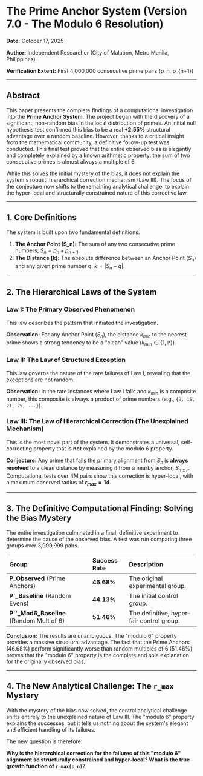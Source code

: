 # The Prime Anchor System (Version 7.0 - The Modulo 6 Resolution)

**Date:** October 17, 2025

**Author:** Independent Researcher (City of Malabon, Metro Manila, Philippines)

**Verification Extent:** First 4,000,000 consecutive prime pairs (p_n, p_{n+1})

---

## Abstract

This paper presents the complete findings of a computational investigation into the **Prime Anchor System**. The project began with the discovery of a significant, non-random bias in the local distribution of primes. An initial null hypothesis test confirmed this bias to be a real **+2.55%** structural advantage over a random baseline. However, thanks to a critical insight from the mathematical community, a definitive follow-up test was conducted. This final test proved that the entire observed bias is elegantly and completely explained by a known arithmetic property: the sum of two consecutive primes is almost always a multiple of 6.

While this solves the initial mystery of the bias, it does not explain the system's robust, hierarchical correction mechanism (Law III). The focus of the conjecture now shifts to the remaining analytical challenge: to explain the hyper-local and structurally constrained nature of this corrective law.

---

## 1. Core Definitions

The system is built upon two fundamental definitions:

1.  **The Anchor Point (S_n):** The sum of any two consecutive prime numbers, $S_n = p_n + p_{n+1}$.
2.  **The Distance (k):** The absolute difference between an Anchor Point ($S_n$) and any given prime number q, $k = |S_n - q|$.

---

## 2. The Hierarchical Laws of the System

### Law I: The Primary Observed Phenomenon

This law describes the pattern that initiated the investigation.

**Observation:** For any Anchor Point ($S_n$), the distance $k_{min}$ to the nearest prime shows a strong tendency to be a "clean" value ($k_{min} \in \{1, \mathbb{P}\}$).

### Law II: The Law of Structured Exception

This law governs the nature of the rare failures of Law I, revealing that the exceptions are not random.

**Observation:** In the rare instances where Law I fails and $k_{min}$ is a composite number, this composite is always a product of prime numbers (e.g., `{9, 15, 21, 25, ...}`).

### Law III: The Law of Hierarchical Correction (The Unexplained Mechanism)

This is the most novel part of the system. It demonstrates a universal, self-correcting property that is **not** explained by the modulo 6 property.

**Conjecture:** Any prime that fails the primary alignment from $S_n$ is **always resolved** to a clean distance by measuring it from a nearby anchor, $S_{n \pm r}$. Computational tests over 4M pairs show this correction is hyper-local, with a maximum observed radius of **$r_{max}=14$**.

---

## 3. The Definitive Computational Finding: Solving the Bias Mystery

The entire investigation culminated in a final, definitive experiment to determine the cause of the observed bias. A test was run comparing three groups over 3,999,999 pairs.

| Group | Success Rate | Description |
| :--- | :--- | :--- |
| **P_Observed** (Prime Anchors) | **46.68%** | The original experimental group. |
| **P'_Baseline** (Random Evens) | **44.13%** | The initial control group. |
| **P''_Mod6_Baseline** (Random Mult of 6) | **51.46%** | The definitive, hyper-fair control group. |

**Conclusion:** The results are unambiguous. The "modulo 6" property provides a massive structural advantage. The fact that the Prime Anchors (46.68%) perform significantly worse than random multiples of 6 (51.46%) proves that the "modulo 6" property is the complete and sole explanation for the originally observed bias.

---

## 4. The New Analytical Challenge: The `r_max` Mystery

With the mystery of the bias now solved, the central analytical challenge shifts entirely to the unexplained nature of Law III. The "modulo 6" property explains the successes, but it tells us nothing about the system's elegant and efficient handling of its failures.

The new question is therefore:

**Why is the hierarchical correction for the failures of this "modulo 6" alignment so structurally constrained and hyper-local? What is the true growth function of `r_max(p_n)`?**

